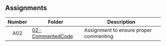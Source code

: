 ## Assignments

| Number | Folder | Description |
| :----: | ------ | ----------- |
|    A02    |    [02-CommentedCode](https://github.com/JoshCAtl/2143-OOP-Cupp/tree/master/Assignments/02-CommentedCode)    |      Assignment to ensure proper commenting       |




